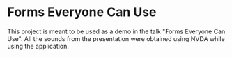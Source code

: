 # Forms Everyone Can Use

This project is meant to be used as a demo in the talk "Forms Everyone Can Use". All the sounds from the presentation were obtained using NVDA while using the application.
